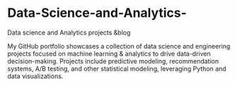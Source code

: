 # Data-Science-and-Analytics-
Data science and Analytics projects &amp;blog

My GitHub portfolio showcases a collection of data science and engineering projects focused on machine learning & analytics to drive data-driven decision-making. Projects include predictive modeling, recommendation systems, A/B testing, and other statistical modeling, leveraging Python and data visualizations.



